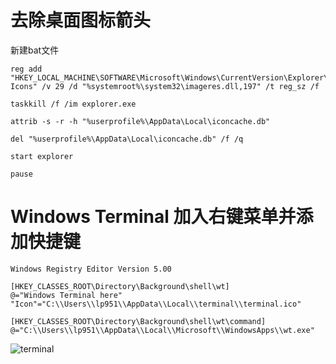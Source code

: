 # 去除桌面图标箭头

新建bat文件

```ba
reg add "HKEY_LOCAL_MACHINE\SOFTWARE\Microsoft\Windows\CurrentVersion\Explorer\Shell Icons" /v 29 /d "%systemroot%\system32\imageres.dll,197" /t reg_sz /f

taskkill /f /im explorer.exe

attrib -s -r -h "%userprofile%\AppData\Local\iconcache.db"

del "%userprofile%\AppData\Local\iconcache.db" /f /q

start explorer

pause

```

# Windows Terminal 加入右键菜单并添加快捷键

```
Windows Registry Editor Version 5.00

[HKEY_CLASSES_ROOT\Directory\Background\shell\wt]
@="Windows Terminal here"
"Icon"="C:\\Users\\lp951\\AppData\\Local\\terminal\\terminal.ico"

[HKEY_CLASSES_ROOT\Directory\Background\shell\wt\command]
@="C:\\Users\\lp951\\AppData\\Local\\Microsoft\\WindowsApps\\wt.exe"
```

![terminal](D:%5C%E7%AC%94%E8%AE%B0%5Cassets%5Cterminal.png)